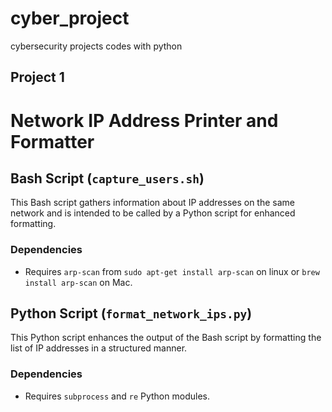 # cyber_project

cybersecurity projects codes with python

## Project 1

# Network IP Address Printer and Formatter

## Bash Script (`capture_users.sh`)

This Bash script gathers information about IP addresses on the same network and is intended to be called by a Python script for enhanced formatting.

### Dependencies

- Requires `arp-scan` from `sudo apt-get install arp-scan` on linux or `brew install arp-scan` on Mac.

## Python Script (`format_network_ips.py`)

This Python script enhances the output of the Bash script by formatting the list of IP addresses in a structured manner.

### Dependencies

- Requires `subprocess` and `re` Python modules.

